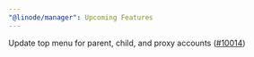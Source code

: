 ```yaml
---
"@linode/manager": Upcoming Features
---
```


Update top menu for parent, child, and proxy accounts ([#10014](https://github.com/linode/manager/pull/10014))
